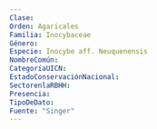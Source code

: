```yaml
---
Clase: 
Orden: Agaricales
Familia: Inocybaceae
Género: 
Especie: Inocybe aff. Neuquenensis
NombreComún: 
CategoríaUICN: 
EstadoConservaciónNacional: 
SectorenlaRBHH: 
Presencia: 
TipoDeDato: 
Fuente: "Singer"
---
```


